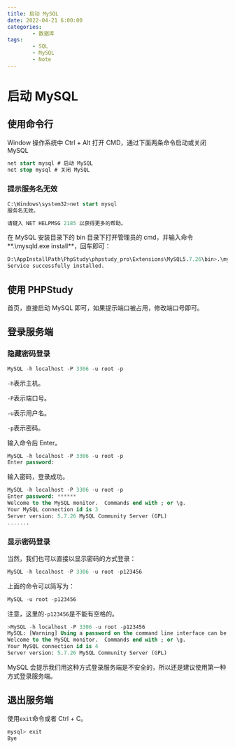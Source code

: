 ```yaml
---
title: 启动 MySQL
date: 2022-04-21 6:00:00
categories:
        - 数据库
tags:
        - SQL
        - MySQL
        - Note
---
```


# 启动 MySQL

## 使用命令行

Window 操作系统中 Ctrl + Alt 打开 CMD，通过下面两条命令启动或关闭 MySQL

```sql
net start mysql # 启动 MySQL
net stop mysql # 关闭 MySQL
```

### 提示服务名无效

```sql
C:\Windows\system32>net start mysql
服务名无效。

请键入 NET HELPMSG 2185 以获得更多的帮助。
```

在 MySQL 安装目录下的 bin 目录下打开管理员的 cmd，并输入命令**.\mysqld.exe install**，回车即可：

```sql
D:\AppInstallPath\PhpStudy\phpstudy_pro\Extensions\MySQL5.7.26\bin>.\mysqld.exe install
Service successfully installed.
```

## 使用 PHPStudy

首页，直接启动 MySQL 即可，如果提示端口被占用，修改端口号即可。

## 登录服务端

### 隐藏密码登录

```sql
MySQL -h localhost -P 3306 -u root -p
```

`-h`表示主机。

`-P`表示端口号。

`-u`表示用户名。

`-p`表示密码。

输入命令后 Enter。

```sql
MySQL -h localhost -P 3306 -u root -p
Enter password:
```

输入密码，登录成功。

```sql
MySQL -h localhost -P 3306 -u root -p
Enter password: ******
Welcome to the MySQL monitor.  Commands end with ; or \g.
Your MySQL connection id is 3
Server version: 5.7.26 MySQL Community Server (GPL)
.......
```

### 显示密码登录

当然，我们也可以直接以显示密码的方式登录：

```sql
MySQL -h localhost -P 3306 -u root -p123456
```

上面的命令可以简写为：

```sql
MySQL -u root -p123456
```

注意，这里的`-p123456`是不能有空格的。

```sql
>MySQL -h localhost -P 3306 -u root -p123456
MySQL: [Warning] Using a password on the command line interface can be insecure.
Welcome to the MySQL monitor.  Commands end with ; or \g.
Your MySQL connection id is 4
Server version: 5.7.26 MySQL Community Server (GPL)
```

MySQL 会提示我们用这种方式登录服务端是不安全的，所以还是建议使用第一种方式登录服务端。

## 退出服务端

使用`exit`命令或者 Ctrl + C。

```sql
mysql> exit
Bye
```
